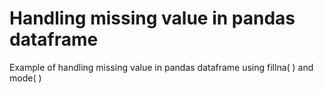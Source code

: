 # Handling missing value in pandas dataframe
Example of handling missing value in pandas dataframe using fillna( ) and mode( )
